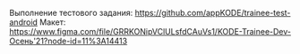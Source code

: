 Выполнение тестового задания: https://github.com/appKODE/trainee-test-android
Макет:  https://www.figma.com/file/GRRKONipVClULsfdCAuVs1/KODE-Trainee-Dev-Осень'21?node-id=11%3A14413

